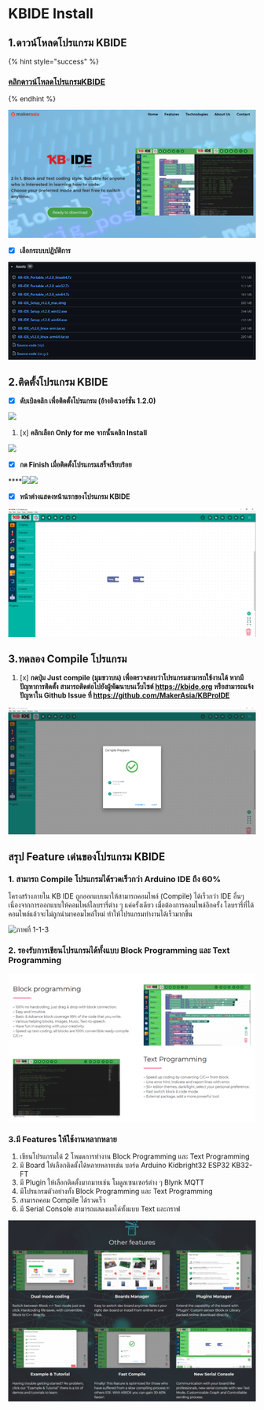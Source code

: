 # KBIDE Install

## 1.ดาวน์โหลดโปรแกรม KBIDE

{% hint style="success" %}
### [คลิกดาวน์โหลดโปรแกรมKBIDE](https://kbide.org/)
{% endhint %}

![](../../.gitbook/assets/image%20%2864%29.png)

* [x] **เลือกระบบปฎิบัติการ**

![](../../.gitbook/assets/image%20%2824%29.png)

## **2**.ติดตั้งโปรแกรม KBIDE

* [x] **ดับเบิลคลิก เพื่อติดตั้งโปรแกรม \(อ้างอิงเวอร์ชั่น 1.2.0\)**

![](https://lh6.googleusercontent.com/3ApjtI7WctbrehKkQfL4pNoXzgJEvOS8zAVVJ-KTvHFe1MCv0tHnw3r38Cb9WwsJUZi-8YO80yAhkI-joAoAVbfHwMttln6aLFx8TNOTAgqFEFjPOXap0BKXzgce9HoJZgXg3S4)

1. [x] **คลิกเลือก Only for me จากนั้นคลิก Install**

![](https://lh6.googleusercontent.com/IKABUOd9QY50PAhIaDVsMQwYIaSLmTmF3UDbX_jA8sUlYn4sQ1TGYK-MWT4emAq1SdQmvAXC8xbYIj5976vxojUycvGYxmjUhqPAqaxFrnMMrKGHrWs3tffdJQPTtGAVMy2J-Rw)

* [x] **กด Finish เมื่อติดตั้งโปรแกรมเสร็จเรียบร้อย**

 ****![](https://lh4.googleusercontent.com/9YXm6v1CggBE1mkRUTV3i6a17cn9Q5YzMwqj1EgQmQIgS_h86naxveJXFKlqx_RmMpcsKmi3SWJP3k0yk9PdG3DdV7eyon6hO8xrgBtlwL_eJ0EGzLojj0QHpxqK-jHGSzlFrRQ)![](https://lh4.googleusercontent.com/n65favOtfW9Woew2xO33hZjOyB_LlJxlifqTlndT5coVyoaBrWQoFOGqTRfEMqZY3Lb0DRv2Klly5DYGlWj7hGnfP1PW0pZt0vBQ3bCGwHZckLB0jLRqeOvzikkOjmZEpGiFStQ)

* [x] **หน้าต่างแสดงหน้าแรกของโปรแกรม KBIDE**

![](../../.gitbook/assets/image%20%2830%29.png)

## 3.ทดลอง Compile โปรแกรม

1. [x] **กดปุ่ม Just compile \(มุมขวาบน\) เพื่อตรวจสอบว่าโปรแกรมสามารถใช้งานได้ หากมีปัญหาการติดตั้ง สามารถติดต่อไปยังผู้พัฒนาบนเว็บไซต์ https://kbide.org หรือสามารถแจ้งปัญหาใน Github Issue ที่ https://github.com/MakerAsia/KBProIDE**

![](../../.gitbook/assets/image%20%2832%29.png)

## สรุป Feature เด่นของโปรแกรม KBIDE

### 1. สามารถ Compile โปรแกรมได้รวดเร็วกว่า Arduino IDE ถึง 60%

โครงสร้างภายใน KB IDE ถูกออกแบบมาให้สามารถคอมไพล์ \(Compile\) ได้เร็วกว่า IDE อื่นๆ เนื่องจากการออกแบบให้คอมไพล์ไลบรารี่ต่าง ๆ แค่ครั้งเดียว เมื่อต้องการคอมไพล์อีกครั้ง ไลบรารี่ที่ได้คอมไพล์แล้วจะไม่ถูกนำมาคอมไพล์ใหม่ ทำให้โปรแกรมทำงานได้เร็วมากขึ้น

![&#xE20;&#xE32;&#xE1E;&#xE17;&#xE35;&#xE48; 1-1-3 ](https://lh3.googleusercontent.com/hPMbMWBQpen3XelWLYZPrULm62EfYD9YOt-AVOKH3wIZovTwY-DZQwOfqngue80xwCCK9W9IIjBxww-PwpPqE0sAz_enCnIhh-zoL9TY3yKKDoHLJKXmgwH82q-l26wYynoDsuc)

### 2. รองรับการเขียนโปรแกรมได้ทั้งแบบ Block Programming และ Text Programming

![](../../.gitbook/assets/image%20%2827%29.png)

### 3.มี Features ให้ใช้งานหลากหลาย

1. เขียนโปรแกรมได้ 2 โหมดการทำงาน Block Programming และ Text Programming
2. มี Board ให้เลือกติดตั้งได้หลายหลายเช่น บอร์ด Arduino Kidbright32 ESP32 KB32-FT
3. มี Plugin ให้เลือกติดตั้งมากมายเช่น โมดูลเซนเซอร์ต่าง ๆ Blynk MQTT 
4. มีโปรแกรมตัวอย่างทั้ง Block Programming และ Text Programming
5. สามารถคอม Compile ได้รวดเร็ว
6. มี Serial Console สามารถแสดงผลได่ทั้งแบบ Text และกราฟ

![](../../.gitbook/assets/image%20%2823%29.png)

